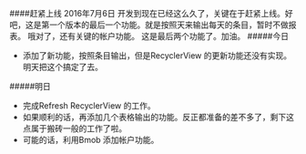 ####赶紧上线 2016年7月6日
开发到现在已经这么久了，关键在于赶紧上线。好吧，这是第一个版本的最后一个功能。就是按照天来输出每天的条目，暂时不做报表。 哦对了，还有关键的帐户功能。 这是最后两个功能了。加油。
#####今日
+ 添加了新功能，按照条目输出，但是RecyclerView 的更新功能还没有实现。明天把这个搞定了去。

#####明日
+ 完成Refresh RecyclerView 的工作。
+ 如果顺利的话，再添加几个表格输出的功能。反正都准备的差不多了，剩下这点属于搬砖一般的工作了啦。
+ 可能的话，利用Bmob 添加帐户功能。
